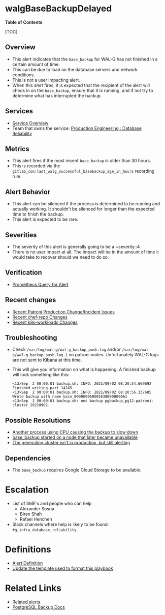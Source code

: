 # walgBaseBackupDelayed

**Table of Contents**

[TOC]

## Overview

- This alert indicates that the `base_backup` for WAL-G has not finished in a certain amount of time.
- This can be due to load on the database servers and network conditions.
- This is not a user impacting alert.
- When this alert fires, it is expected that the recipient of the alert will check in on the `base_backup`, ensure that it is running, and if not try to determine what has interrupted the backup.

## Services

- [Service Overview](../README.md)
- Team that owns the service: [Production Engineering : Database Reliability](https://handbook.gitlab.com/handbook/engineering/infrastructure/core-platform/data_stores/database-reliability/)

## Metrics

- This alert fires if the most recent `base_backup` is older than 30 hours.
- This is recorded via the `gitlab_com:last_walg_successful_basebackup_age_in_hours` recording rule.

## Alert Behavior

- This alert can be silenced if the process is determined to be running and actually working. It shouldn't be silenced for longer than the expected time to finish the backup.
- This alert is expected to be rare.

## Severities

- The severity of this alert is generally going to be a ~severity::4.
- There is no user impact at all. The impact will be in the amount of time it would take to recover should we need to do so.

## Verification

- [Prometheus Query for Alert](https://dashboards.gitlab.net/explore?schemaVersion=1&panes=%7B%229yb%22:%7B%22datasource%22:%22e58c2f51-20f8-4f4b-ad48-2968782ca7d6%22,%22queries%22:%5B%7B%22refId%22:%22A%22,%22expr%22:%22gitlab_com:last_walg_successful_basebackup_age_in_hours%20%3E%3D%2030%22,%22range%22:true,%22instant%22:true,%22datasource%22:%7B%22type%22:%22prometheus%22,%22uid%22:%22e58c2f51-20f8-4f4b-ad48-2968782ca7d6%22%7D,%22editorMode%22:%22code%22,%22legendFormat%22:%22__auto%22%7D%5D,%22range%22:%7B%22from%22:%22now-1h%22,%22to%22:%22now%22%7D%7D%7D&orgId=1)

## Recent changes

- [Recent Patroni Production Change/Incident Issues](https://gitlab.com/gitlab-com/gl-infra/production/-/issues/?sort=created_date&state=all&label_name%5B%5D=Service%3A%3APatroni&first_page_size=20)
- [Recent chef-repo Changes](https://gitlab.com/gitlab-com/gl-infra/chef-repo/-/merge_requests?scope=all&state=merged)
- [Recent k8s-workloads Changes](https://gitlab.com/gitlab-com/gl-infra/k8s-workloads/gitlab-com/-/merge_requests?scope=all&state=merged)

## Troubleshooting

- Check `/var/log/wal-g/wal-g_backup_push.log` and/or `/var/log/wal-g/wal-g_backup_push.log.1` on patroni nodes. Unfortunately WAL-G logs are not sent to Kibana at this time.
- This will give you information on what is happening. A finished backup will look something like this:

    ```
    <13>Sep  2 00:00:01 backup.sh: INFO: 2021/09/02 08:20:54.669692 Finished writing part 14245.
    <13>Sep  2 00:00:01 backup.sh: INFO: 2021/09/02 08:20:56.337685 Wrote backup with name base_000000050005E38E000000A1
    <13>Sep  2 00:00:01 backup.sh: end backup pgbackup_pg12-patroni-cluster_20210902.
    ```

## Possible Resolutions

- [Another process using CPU causing the backup to slow down](https://gitlab.com/gitlab-com/gl-infra/production/-/issues/16403)
- [base_backup started on a node that later became unavailable](https://gitlab.com/gitlab-com/gl-infra/production/-/issues/17710)
- [The generating cluster isn't in production, but still alerting](https://gitlab.com/gitlab-com/gl-infra/production/-/issues/15918)

## Dependencies

- The `base_backup` requires Google Cloud Storage to be available.

# Escalation

- List of SME's and people who can help
  - Alexander Sosna
  - Biren Shah
  - Rafael Henchen
- Slack channels where help is likely to be found: `#g_infra_database_reliability`

# Definitions

- [Alert Definition](https://gitlab.com/gitlab-com/runbooks/-/blob/master/legacy-prometheus-rules/gitlab-walg-backups.yml#L42-53)
- [Update the template used to format this playbook](https://gitlab.com/gitlab-com/runbooks/-/edit/master/docs/template-alert-playbook.md?ref_type=heads)

# Related Links

- [Related alerts](https://gitlab.com/gitlab-com/runbooks/-/tree/master/docs/patroni/alerts?ref_type=heads)
- [PostgreSQL Backup Docs](../postgresql-backups-wale-walg.md)
